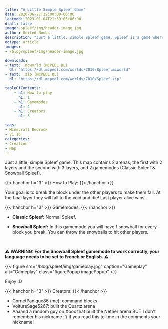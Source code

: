 ```yaml
---
title: "A Little Simple Spleef Game"
date: 2020-06-27T12:00:00+06:00
lastmod: 2023-01-04T21:59:05+06:00
draft: false
image: spleef/img/header-image.jpg
author: United Noobs
description: "Just a little, simple Spleef game. Spleef is a game where you need to break the block under the other players to make them fall into the void and die. This map contains 2 different arenas and 2 gamemodes. 1 arena has 3 layers and the other 2 layers!"
ogtype: article
images:
- /blog/spleef/img/header-image.jpg

downloads:
- text: .mcworld (MCPEDL DL)
  dl: "https://dl.mcpedl.com/worlds/7010/Spleef.mcworld"
- text: .zip (MCPEDL DL)
  dl: "https://dl.mcpedl.com/worlds/7010/Spleef.zip"

tableOfContents:
    - h1: How to play
      n1: 1
    - h1: Gamemodes
      n1: 2
    - h1: Creators
      n1: 3

tags:
- Minecraft Bedrock
- v1.16
categories:
- Creation
- Map
---
```


Just a little, simple Spleef game. This map contains 2 arenas; the first with 2 layers and the second with 3 layers, and 2 gamemodes (Classic Spleef & Snowball Spleef).

{{< hanchor h="3" >}}
How to Play:
{{< /hanchor >}}

Your goal is to break the block under the other players to make them fall. At the final layer they will fall to the void and die! Last player alive wins.

{{< hanchor h="3" >}}
Gamemodes:
{{< /hanchor >}}

- **Classic Spleef:**
Normal Spleef.

- **Snowball Spleef:**
In this gamemode you will have 1 snowball for every block you break. You can throw the snowballs to hit other players.

&nbsp;

**⚠ WARNING: For the Snowball Spleef gamemode to work correctly, your language needs to be set to French or English. ⚠**

{{< figure src="/blog/spleef/img/gameplay.jpg" caption="Gameplay" alt="Gameplay" class="figurePopup imagePopup" >}}

Enjoy :D

{{< hanchor h="3" >}}
Creators:
{{< /hanchor >}}

- CornetPanique86 (me): command blocks
- VoitureSage5267: built the Quartz arena
- Aaaand a random guy on Xbox that built the Nether arena BUT I don't remember his nickname :'( if you read this tell me in the comments your nickname!